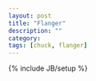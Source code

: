 ```yaml
---
layout: post
title: "Flanger"
description: ""
category: 
tags: [chuck, flanger]
---
```

{% include JB/setup %}


